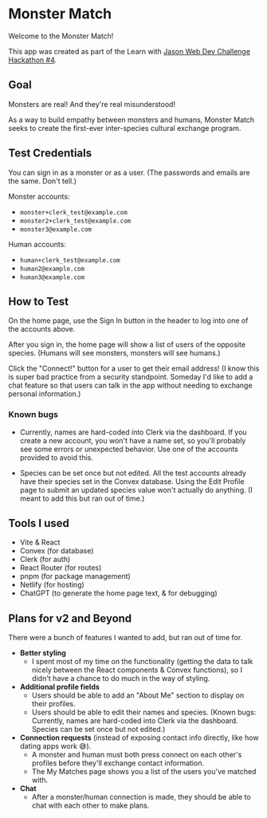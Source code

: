 # Monster Match

Welcome to the Monster Match!

This app was created as part of the Learn with [Jason Web Dev Challenge Hackathon #4](https://www.learnwithjason.dev/blog/web-dev-challenge-hackathon-monsters).

## Goal

Monsters are real! And they're real misunderstood!

As a way to build empathy between monsters and humans, Monster Match seeks to create the first-ever inter-species cultural exchange program.


## Test Credentials

You can sign in as a monster or as a user. (The passwords and emails are the same. Don't tell.)

Monster accounts:

- `monster+clerk_test@example.com`
- `monster2+clerk_test@example.com`
- `monster3@example.com`

Human accounts:

- `human+clerk_test@example.com`
- `human2@example.com`
- `human3@example.com`

## How to Test

On the home page, use the Sign In button in the header to log into one of the accounts above.

After you sign in, the home page will show a list of users of the opposite species. (Humans will see monsters, monsters will see humans.)

Click the "Connect!" button for a user to get their email address! (I know this is super bad practice from a security standpoint. Someday I'd like to add a chat feature so that users can talk in the app without needing to exchange personal information.)

### Known bugs

- Currently, names are hard-coded into Clerk via the dashboard. If you create a new account, you won't have a name set, so you'll probably see some errors or unexpected behavior. Use one of the accounts provided to avoid this.

- Species can be set once but not edited. All the test accounts already have their species set in the Convex database. Using the Edit Profile page to submit an updated species value won't actually do anything. (I meant to add this but ran out of time.)


## Tools I used

- Vite & React
- Convex (for database)
- Clerk (for auth)
- React Router (for routes)
- pnpm (for package management)
- Netlify (for hosting)
- ChatGPT (to generate the home page text, & for debugging)

## Plans for v2 and Beyond

There were a bunch of features I wanted to add, but ran out of time for.

- **Better styling**
    - I spent most of my time on the functionality (getting the data to talk nicely between the React components & Convex functions), so I didn't have a chance to do much in the way of styling.
- **Additional profile fields**
    - Users should be able to add an "About Me" section to display on their profiles.
    - Users should be able to edit their names and species. (Known bugs: Currently, names are hard-coded into Clerk via the dashboard. Species can be set once but not edited.)
- **Connection requests** (instead of exposing contact info directly, like how dating apps work 😅).
    - A monster and human must both press connect on each other's profiles before they'll exchange contact information.
    - The My Matches page shows you a list of the users you've matched with.
- **Chat**
    - After a monster/human connection is made, they should be able to chat with each other to make plans. 